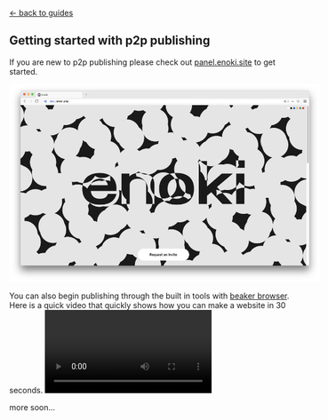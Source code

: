 [← back to guides](/)

## Getting started with p2p publishing

If you are new to p2p publishing please check out [panel.enoki.site](panel.enoki.site) to get started.

<img src="/images/enoki.png" alt="enoki" style="max-width: 560px;"/>

You can also begin publishing through the built in tools with [beaker browser](beakerbrowser.com). Here is a quick video that quickly shows how you can make a website in 30 seconds.
<video controls style="max-width: 560px;" src="/images/beaker.mp4" />

more soon...
